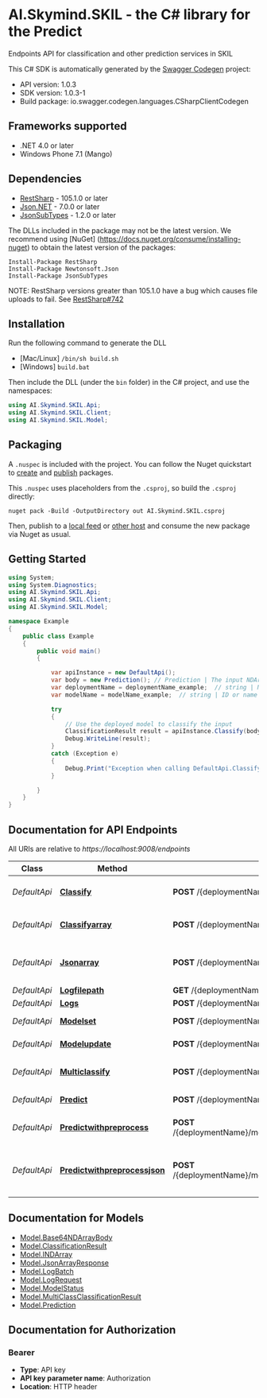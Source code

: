 # AI.Skymind.SKIL - the C# library for the Predict

Endpoints API for classification and other prediction services in SKIL

This C# SDK is automatically generated by the [Swagger Codegen](https://github.com/swagger-api/swagger-codegen) project:

- API version: 1.0.3
- SDK version: 1.0.3-1
- Build package: io.swagger.codegen.languages.CSharpClientCodegen

<a name="frameworks-supported"></a>
## Frameworks supported
- .NET 4.0 or later
- Windows Phone 7.1 (Mango)

<a name="dependencies"></a>
## Dependencies
- [RestSharp](https://www.nuget.org/packages/RestSharp) - 105.1.0 or later
- [Json.NET](https://www.nuget.org/packages/Newtonsoft.Json/) - 7.0.0 or later
- [JsonSubTypes](https://www.nuget.org/packages/JsonSubTypes/) - 1.2.0 or later

The DLLs included in the package may not be the latest version. We recommend using [NuGet] (https://docs.nuget.org/consume/installing-nuget) to obtain the latest version of the packages:
```
Install-Package RestSharp
Install-Package Newtonsoft.Json
Install-Package JsonSubTypes
```

NOTE: RestSharp versions greater than 105.1.0 have a bug which causes file uploads to fail. See [RestSharp#742](https://github.com/restsharp/RestSharp/issues/742)

<a name="installation"></a>
## Installation
Run the following command to generate the DLL
- [Mac/Linux] `/bin/sh build.sh`
- [Windows] `build.bat`

Then include the DLL (under the `bin` folder) in the C# project, and use the namespaces:
```csharp
using AI.Skymind.SKIL.Api;
using AI.Skymind.SKIL.Client;
using AI.Skymind.SKIL.Model;
```
<a name="packaging"></a>
## Packaging

A `.nuspec` is included with the project. You can follow the Nuget quickstart to [create](https://docs.microsoft.com/en-us/nuget/quickstart/create-and-publish-a-package#create-the-package) and [publish](https://docs.microsoft.com/en-us/nuget/quickstart/create-and-publish-a-package#publish-the-package) packages.

This `.nuspec` uses placeholders from the `.csproj`, so build the `.csproj` directly:

```
nuget pack -Build -OutputDirectory out AI.Skymind.SKIL.csproj
```

Then, publish to a [local feed](https://docs.microsoft.com/en-us/nuget/hosting-packages/local-feeds) or [other host](https://docs.microsoft.com/en-us/nuget/hosting-packages/overview) and consume the new package via Nuget as usual.

<a name="getting-started"></a>
## Getting Started

```csharp
using System;
using System.Diagnostics;
using AI.Skymind.SKIL.Api;
using AI.Skymind.SKIL.Client;
using AI.Skymind.SKIL.Model;

namespace Example
{
    public class Example
    {
        public void main()
        {

            var apiInstance = new DefaultApi();
            var body = new Prediction(); // Prediction | The input NDArray
            var deploymentName = deploymentName_example;  // string | Name of the deployment group
            var modelName = modelName_example;  // string | ID or name of the deployed model

            try
            {
                // Use the deployed model to classify the input
                ClassificationResult result = apiInstance.Classify(body, deploymentName, modelName);
                Debug.WriteLine(result);
            }
            catch (Exception e)
            {
                Debug.Print("Exception when calling DefaultApi.Classify: " + e.Message );
            }

        }
    }
}
```

<a name="documentation-for-api-endpoints"></a>
## Documentation for API Endpoints

All URIs are relative to *https://localhost:9008/endpoints*

Class | Method | HTTP request | Description
------------ | ------------- | ------------- | -------------
*DefaultApi* | [**Classify**](docs/DefaultApi.md#classify) | **POST** /{deploymentName}/model/{modelName}/default/classify | Use the deployed model to classify the input
*DefaultApi* | [**Classifyarray**](docs/DefaultApi.md#classifyarray) | **POST** /{deploymentName}/model/{modelName}/default/classifyarray | Same as /classify but returns the output as Base64NDArrayBody
*DefaultApi* | [**Jsonarray**](docs/DefaultApi.md#jsonarray) | **POST** /{deploymentName}/model/{modelName}/default/jsonarray | Run inference on the input and returns it as a JsonArrayResponse
*DefaultApi* | [**Logfilepath**](docs/DefaultApi.md#logfilepath) | **GET** /{deploymentName}/model/{modelName}/default/logfilepath | Get logs file path
*DefaultApi* | [**Logs**](docs/DefaultApi.md#logs) | **POST** /{deploymentName}/model/{modelName}/default/logs | Get logs
*DefaultApi* | [**Modelset**](docs/DefaultApi.md#modelset) | **POST** /{deploymentName}/model/{modelName}/default/modelset | Set the model to be served
*DefaultApi* | [**Modelupdate**](docs/DefaultApi.md#modelupdate) | **POST** /{deploymentName}/model/{modelName}/default/modelupdate | Update the model to be served
*DefaultApi* | [**Multiclassify**](docs/DefaultApi.md#multiclassify) | **POST** /{deploymentName}/model/{modelName}/default/multiclassify | Represents all of the labels for a given classification
*DefaultApi* | [**Predict**](docs/DefaultApi.md#predict) | **POST** /{deploymentName}/model/{modelName}/default/predict | Run inference on the input array.
*DefaultApi* | [**Predictwithpreprocess**](docs/DefaultApi.md#predictwithpreprocess) | **POST** /{deploymentName}/model/{modelName}/default/predictwithpreprocess | Preprocesses the input and run inference on it
*DefaultApi* | [**Predictwithpreprocessjson**](docs/DefaultApi.md#predictwithpreprocessjson) | **POST** /{deploymentName}/model/{modelName}/default/predictwithpreprocessjson | Preprocesses the input and run inference on it and returns it as a JsonArrayResponse


<a name="documentation-for-models"></a>
## Documentation for Models

 - [Model.Base64NDArrayBody](docs/Base64NDArrayBody.md)
 - [Model.ClassificationResult](docs/ClassificationResult.md)
 - [Model.INDArray](docs/INDArray.md)
 - [Model.JsonArrayResponse](docs/JsonArrayResponse.md)
 - [Model.LogBatch](docs/LogBatch.md)
 - [Model.LogRequest](docs/LogRequest.md)
 - [Model.ModelStatus](docs/ModelStatus.md)
 - [Model.MultiClassClassificationResult](docs/MultiClassClassificationResult.md)
 - [Model.Prediction](docs/Prediction.md)


<a name="documentation-for-authorization"></a>
## Documentation for Authorization

<a name="Bearer"></a>
### Bearer

- **Type**: API key
- **API key parameter name**: Authorization
- **Location**: HTTP header


